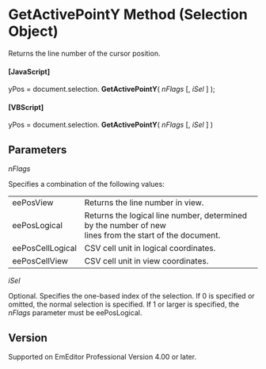 # GetActivePointY Method (Selection Object)

Returns the line number of the cursor position.

#### \[JavaScript\]

yPos = document.selection. **GetActivePointY**( _nFlags_ \[, _iSel_ \] );

#### \[VBScript\]

yPos = document.selection. **GetActivePointY**( _nFlags_ \[, _iSel_ \] )

## Parameters

_nFlags_

Specifies a combination of the following values:

|     |     |
| --- | --- |
| eePosView | Returns the line number in view. |
| eePosLogical | Returns the logical line number, determined by the number of new <br> lines from the start of the document. |
| eePosCellLogical | CSV cell unit in logical coordinates. |
| eePosCellView | CSV cell unit in view coordinates. |

_iSel_

Optional. Specifies the one-based index of the selection. If 0 is specified
or omitted, the normal selection is specified. If 1 or larger is specified, the _nFlags_ parameter must be eePosLogical.

## Version

Supported on EmEditor Professional Version 4.00 or later.
